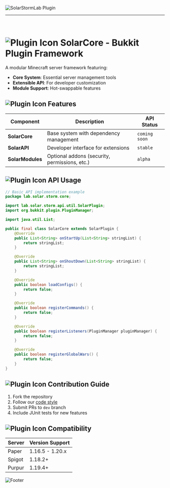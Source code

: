 ![SolarStormLab Plugin](https://solarstormlabor.github.io/assets/branding/banner/text.png)
<hr><br>

# ![Plugin Icon](https://solarstormlabor.github.io/assets/branding/emodji/dev.png) SolarCore - Bukkit Plugin Framework

A modular Minecraft server framework featuring:
- **Core System**: Essential server management tools
- **Extensible API**: For developer customization
- **Module Support**: Hot-swappable features

## ![Plugin Icon](https://solarstormlabor.github.io/assets/branding/emodji/logo.png) Features
| Component | Description | API Status |
|-----------|-------------|------------|
| **SolarCore** | Base system with dependency management | `coming soon` |
| **SolarAPI** | Developer interface for extensions | `stable` |
| **SolarModules** | Optional addons (security, permissions, etc.) | `alpha` |

## ![Plugin Icon](https://solarstormlabor.github.io/assets/branding/emodji/dev.png) API Usage
```java
// Basic API implementation example
package lab.solar.storm.core;

import lab.solar.storm.api.util.SolarPlugin;
import org.bukkit.plugin.PluginManager;

import java.util.List;

public final class SolarCore extends SolarPlugin {
    @Override
    public List<String> onStartUp(List<String> stringList) {
        return stringList;
    }

    @Override
    public List<String> onShoutDown(List<String> stringList) {
        return stringList;
    }

    @Override
    public boolean loadConfigs() {
        return false;
    }

    @Override
    public boolean registerCommands() {
        return false;
    }

    @Override
    public boolean registerListeners(PluginManager pluginManager) {
        return false;
    }

    @Override
    public boolean registerGlobalWars() {
        return false;
    }
}
```

## ![Plugin Icon](https://solarstormlabor.github.io/assets/branding/emodji/helper.png) Contribution Guide
1. Fork the repository
2. Follow our [code style](https://solarstormlabor.github.io/dev/styleguide)
3. Submit PRs to `dev` branch
4. Include JUnit tests for new features

## ![Plugin Icon](https://solarstormlabor.github.io/assets/branding/emodji/logo.png) Compatibility
| Server | Version Support |
|--------|-----------------|
| Paper | 1.16.5 - 1.20.x |
| Spigot | 1.18.2+ |
| Purpur | 1.19.4+ |


![Footer](https://solarstormlabor.github.io/assets/branding/banner/footer.png)

